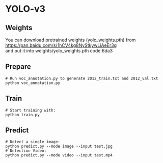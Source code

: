 # YOLO-v3

## Weights
You can download pretrained weights (yolo_weights.pth) from https://pan.baidu.com/s/1hCV4kg8NyStkywLiAeEr3g   
and put it into weights/yolo_weights.pth
code:6da3

## Prepare
```
# Run voc_annotation.py to generate 2012_train.txt and 2012_val.txt
python voc_annotation.py
```

## Train
```
# Start training with: 
python train.py
```

## Predict
```
# Detect a single image: 
python predict.py --mode image --input test.jpg
# Detection Video: 
python predict.py --mode video --input test.mp4
```
